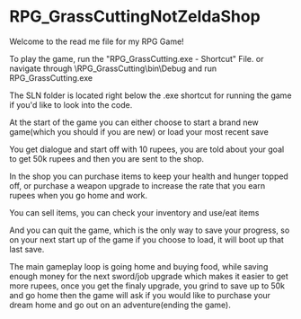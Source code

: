 # RPG_GrassCuttingNotZeldaShop
Welcome to the read me file for my RPG Game!

To play the game, run the "RPG_GrassCutting.exe - Shortcut" File.
or navigate through \RPG_GrassCutting\bin\Debug and run RPG_GrassCutting.exe

The SLN folder is located right below the .exe shortcut for running the game if you'd like to look into the code.

At the start of the game you can either choose to start a brand new game(which you should if you are new)
or load your most recent save

You get dialogue and start off with 10 rupees, you are told about your goal to get 50k rupees
and then you are sent to the shop.

In the shop you can purchase items to keep your health and hunger topped off, or purchase a weapon upgrade
to increase the rate that you earn rupees when you go home and work.

You can sell items, you can check your inventory and use/eat items

And you can quit the game, which is the only way to save your progress, so on your next start up of the game
if you choose to load, it will boot up that last save.


The main gameplay loop is going home and buying food, while saving enough money for the next sword/job upgrade
which makes it easier to get more rupees, once you get the finaly upgrade, you grind to save up to 50k and go home
then the game will ask if you would like to purchase your dream home and go out on an adventure(ending the game).